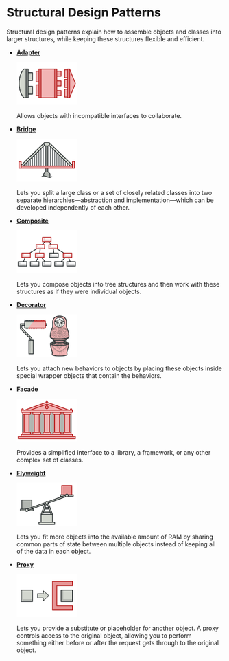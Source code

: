 # Structural Design Patterns

Structural design patterns explain how to assemble objects and classes into larger structures, while keeping these structures flexible and efficient.

* [**Adapter**](./Adapter/)

  ![adapter.png](./img/adapter.png)

  Allows objects with incompatible interfaces to collaborate.

* [**Bridge**](./AbstractFactory/)

  ![bridge.png](./img/bridge.png)

  Lets you split a large class or a set of closely related classes into two separate hierarchies—abstraction and implementation—which can be developed independently of each other.

* [**Composite**](./Composite/)

  ![composite.png](./img/composite.png)

  Lets you compose objects into tree structures and then work with these structures as if they were individual objects.

* [**Decorator**](./Decorator/)

  ![decorator.png](./img/decorator.png)

  Lets you attach new behaviors to objects by placing these objects inside special wrapper objects that contain the behaviors.

* [**Facade**](./Facade/)

  ![facade.png](./img/facade.png)

  Provides a simplified interface to a library, a framework, or any other complex set of classes.

* [**Flyweight**](./Flyweight/)

  ![flyweight.png](./img/flyweight.png)

  Lets you fit more objects into the available amount of RAM by sharing common parts of state between multiple objects instead of keeping all of the data in each object.
  
* [**Proxy**](./Proxy/)

  ![proxy.png](./img/proxy.png)

  Lets you provide a substitute or placeholder for another object. A proxy controls access to the original object, allowing you to perform something either before or after the request gets through to the original object.
